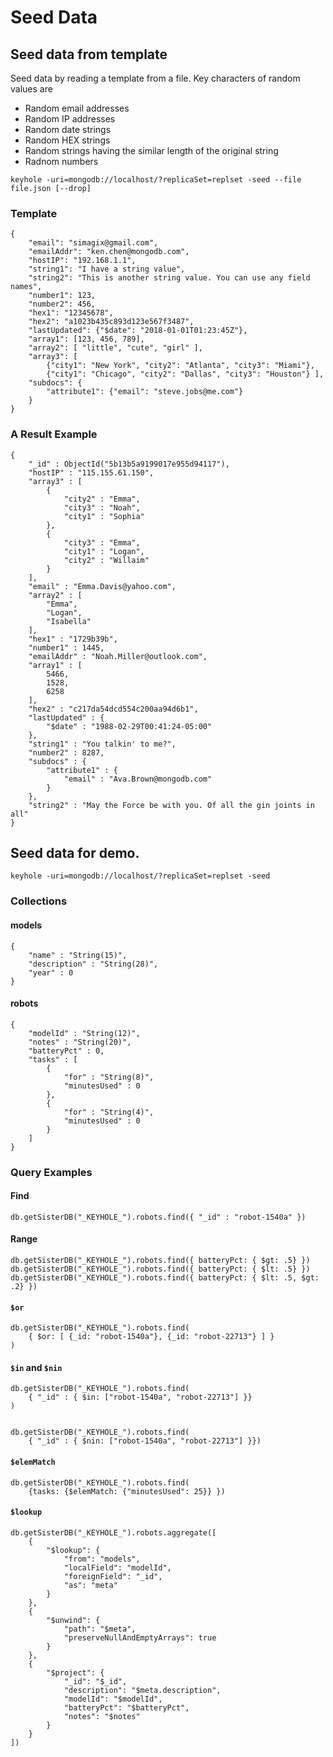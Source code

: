# Seed Data
## Seed data from template
Seed data by reading a template from a file.  Key characters of random values are

- Random email addresses
- Random IP addresses
- Random date strings
- Random HEX strings
- Random strings having the similar length of the original string
- Radnom numbers

```
keyhole -uri=mongodb://localhost/?replicaSet=replset -seed --file file.json [--drop]
```


### Template
```
{
	"email": "simagix@gmail.com",
	"emailAddr": "ken.chen@mongodb.com",
	"hostIP": "192.168.1.1",
	"string1": "I have a string value",
	"string2": "This is another string value. You can use any field names",
	"number1": 123,
	"number2": 456,
	"hex1": "12345678",
	"hex2": "a1023b435c893d123e567f3487",
	"lastUpdated": {"$date": "2018-01-01T01:23:45Z"},
	"array1": [123, 456, 789],
	"array2": [ "little", "cute", "girl" ],
	"array3": [
		{"city1": "New York", "city2": "Atlanta", "city3": "Miami"},
		{"city1": "Chicago", "city2": "Dallas", "city3": "Houston"} ],
	"subdocs": {
		"attribute1": {"email": "steve.jobs@me.com"}
	}
}
```

### A Result Example
```
{
	"_id" : ObjectId("5b13b5a9199017e955d94117"),
	"hostIP" : "115.155.61.150",
	"array3" : [
		{
			"city2" : "Emma",
			"city3" : "Noah",
			"city1" : "Sophia"
		},
		{
			"city3" : "Emma",
			"city1" : "Logan",
			"city2" : "Willaim"
		}
	],
	"email" : "Emma.Davis@yahoo.com",
	"array2" : [
		"Emma",
		"Logan",
		"Isabella"
	],
	"hex1" : "1729b39b",
	"number1" : 1445,
	"emailAddr" : "Noah.Miller@outlook.com",
	"array1" : [
		5466,
		1528,
		6258
	],
	"hex2" : "c217da54dcd554c200aa94d6b1",
	"lastUpdated" : {
		"$date" : "1988-02-29T00:41:24-05:00"
	},
	"string1" : "You talkin' to me?",
	"number2" : 8287,
	"subdocs" : {
		"attribute1" : {
			"email" : "Ava.Brown@mongodb.com"
		}
	},
	"string2" : "May the Force be with you. Of all the gin joints in all"
}
```

## Seed data for demo.

```
keyhole -uri=mongodb://localhost/?replicaSet=replset -seed
```

### Collections
#### models

```
{
    "name" : "String(15)",
	"description" : "String(28)",
	"year" : 0
}
```

#### robots

```
{
	"modelId" : "String(12)",
	"notes" : "String(20)",
	"batteryPct" : 0,
	"tasks" : [
		{
			"for" : "String(8)",
			"minutesUsed" : 0
		},
		{
			"for" : "String(4)",
			"minutesUsed" : 0
		}
	]
}
```

### Query Examples
#### Find
```
db.getSisterDB("_KEYHOLE_").robots.find({ "_id" : "robot-1540a" })
```

#### Range
```
db.getSisterDB("_KEYHOLE_").robots.find({ batteryPct: { $gt: .5} })
db.getSisterDB("_KEYHOLE_").robots.find({ batteryPct: { $lt: .5} })
db.getSisterDB("_KEYHOLE_").robots.find({ batteryPct: { $lt: .5, $gt: .2} })
```

#### `$or`
```
db.getSisterDB("_KEYHOLE_").robots.find(
    { $or: [ {_id: "robot-1540a"}, {_id: "robot-22713"} ] }
)
```

#### `$in` and `$nin`
```
db.getSisterDB("_KEYHOLE_").robots.find(
    { "_id" : { $in: ["robot-1540a", "robot-22713"] }}
)
    

db.getSisterDB("_KEYHOLE_").robots.find(
    { "_id" : { $nin: ["robot-1540a", "robot-22713"] }})
```

#### `$elemMatch`
```
db.getSisterDB("_KEYHOLE_").robots.find(
    {tasks: {$elemMatch: {"minutesUsed": 25}} })
```

#### `$lookup`
```
db.getSisterDB("_KEYHOLE_").robots.aggregate([
    {
        "$lookup": {
            "from": "models",
            "localField": "modelId",
            "foreignField": "_id",
            "as": "meta"
        }
    },
    {
        "$unwind": {
            "path": "$meta",
            "preserveNullAndEmptyArrays": true
        }
    },
    {
        "$project": {
            "_id": "$_id",
            "description": "$meta.description",
            "modelId": "$modelId",
            "batteryPct": "$batteryPct",
            "notes": "$notes"
        }
    }
])
```